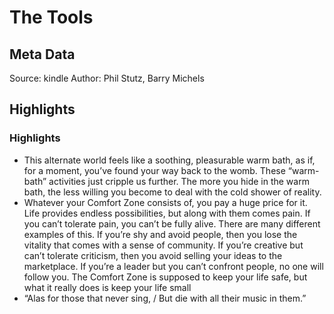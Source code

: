 # The Tools

## Meta Data

Source:  kindle 
Author: Phil Stutz, Barry Michels

## Highlights

### Highlights

- This alternate world feels like a soothing, pleasurable warm bath, as if, for a moment, you’ve found your way back to the womb. These “warm-bath” activities just cripple us further. The more you hide in the warm bath, the less willing you become to deal with the cold shower of reality.
- Whatever your Comfort Zone consists of, you pay a huge price for it. Life provides endless possibilities, but along with them comes pain. If you can’t tolerate pain, you can’t be fully alive. There are many different examples of this. If you’re shy and avoid people, then you lose the vitality that comes with a sense of community. If you’re creative but can’t tolerate criticism, then you avoid selling your ideas to the marketplace. If you’re a leader but you can’t confront people, no one will follow you. The Comfort Zone is supposed to keep your life safe, but what it really does is keep your life small
- “Alas for those that never sing, / But die with all their music in them.”
